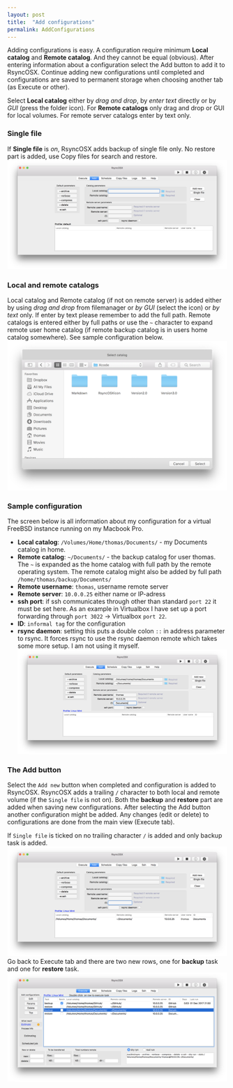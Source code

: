 ```yaml
---
layout: post
title:  "Add configurations"
permalink: AddConfigurations
---
```

Adding configurations is easy. A configuration require minimum **Local catalog** and **Remote catalog**. And they cannot be equal (obvious). After entering information about a configuration select the Add button to add it to RsyncOSX. Continue adding new configurations until completed and configurations are saved to permanent storage when choosing another tab (as Execute or other).

Select **Local catalog** either by *drag and drop*, by *enter text* directly or by *GUI* (press the folder icon). For **Remote catalogs** only drag and drop or GUI for local volumes. For remote server catalogs enter by text only.

### Single file

If **Single file** is *on*, RsyncOSX adds backup of single file only. No restore part is added, use Copy files for search and restore.
![Main view](/images/RsyncOSX/master/add/add1.png)

### Local and remote catalogs

Local catalog and Remote catalog (if not on remote server) is added either by using *drag and drop* from filemanager or *by GUI* (select the icon) or *by text* only. If enter by text please remember to add the full path. Remote catalogs is entered either by full paths or use the `~` character to expand remote user home catalog (if remote backup catalog is in users home catalog somewhere). See sample configuration below.
![Select](/images/RsyncOSX/master/add/add2.png)

### Sample configuration

The screen below is all information about my configuration for a virtual FreeBSD instance running on my Macbook Pro.

- **Local catalog**: `/Volumes/Home/thomas/Documents/` - my Documents catalog in home.
- **Remote catalog**: `~/Documents/` - the backup catalog for user thomas. The `~` is expanded as the home catalog with full path by the remote operating system. The remote catalog might also be added by full path `/home/thomas/backup/Documents/`
- **Remote username**: `thomas`, username remote server
- **Remote server**: `10.0.0.25` either name or IP-adress
- **ssh port**: if ssh communicates through other than standard `port 22` it must be set here. As an example in Virtualbox I have set up a port forwarding through `port 3022` -> Virtualbox `port 22`.
- **ID**: `informal tag` for the configuration
- **rsync daemon**: setting this puts a double colon `::` in address parameter to rsync. It forces rsync to use the rsync daemon remote which takes some more setup. I am not using it myself.
![Add configuration](/images/RsyncOSX/master/add/add3.png)

### The Add button

Select the `Add new` button when completed and configuration is added to RsyncOSX. RsyncOSX adds a trailing `/` character to both local and remote volume (if the `Single file` is not on). Both the **backup** and **restore** part are added when saving new configurations. After selecting the Add button another configuration might be added. Any changes (edit or delete) to configurations are done from the main view (Execute tab).

If `Single file` is ticked on no trailing character `/` is added and only backup task is added.
![Configurations added](/images/RsyncOSX/master/add/add4.png)
Go back to Execute tab and there are two new rows, one for **backup** task and one for **restore** task.
![Backup and restore](/images/RsyncOSX/master/add/add5.png)
